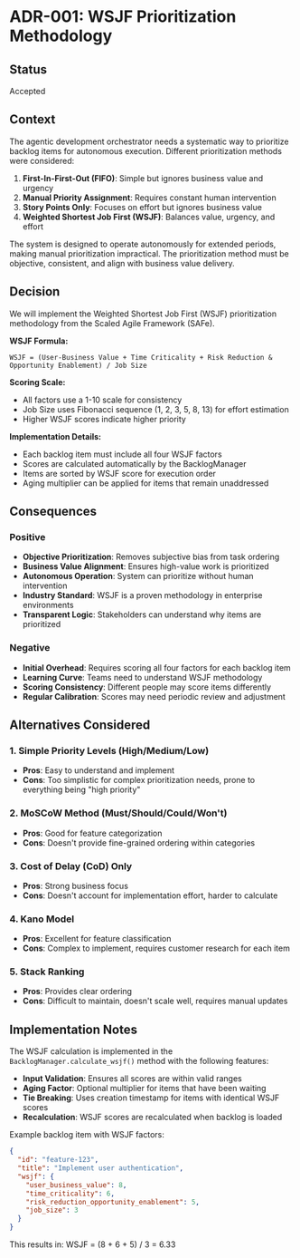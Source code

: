 # ADR-001: WSJF Prioritization Methodology

## Status
Accepted

## Context

The agentic development orchestrator needs a systematic way to prioritize backlog items for autonomous execution. Different prioritization methods were considered:

1. **First-In-First-Out (FIFO)**: Simple but ignores business value and urgency
2. **Manual Priority Assignment**: Requires constant human intervention
3. **Story Points Only**: Focuses on effort but ignores business value
4. **Weighted Shortest Job First (WSJF)**: Balances value, urgency, and effort

The system is designed to operate autonomously for extended periods, making manual prioritization impractical. The prioritization method must be objective, consistent, and align with business value delivery.

## Decision

We will implement the Weighted Shortest Job First (WSJF) prioritization methodology from the Scaled Agile Framework (SAFe).

**WSJF Formula:**
```
WSJF = (User-Business Value + Time Criticality + Risk Reduction & Opportunity Enablement) / Job Size
```

**Scoring Scale:**
- All factors use a 1-10 scale for consistency
- Job Size uses Fibonacci sequence (1, 2, 3, 5, 8, 13) for effort estimation
- Higher WSJF scores indicate higher priority

**Implementation Details:**
- Each backlog item must include all four WSJF factors
- Scores are calculated automatically by the BacklogManager
- Items are sorted by WSJF score for execution order
- Aging multiplier can be applied for items that remain unaddressed

## Consequences

### Positive
- **Objective Prioritization**: Removes subjective bias from task ordering
- **Business Value Alignment**: Ensures high-value work is prioritized
- **Autonomous Operation**: System can prioritize without human intervention
- **Industry Standard**: WSJF is a proven methodology in enterprise environments
- **Transparent Logic**: Stakeholders can understand why items are prioritized

### Negative
- **Initial Overhead**: Requires scoring all four factors for each backlog item
- **Learning Curve**: Teams need to understand WSJF methodology
- **Scoring Consistency**: Different people may score items differently
- **Regular Calibration**: Scores may need periodic review and adjustment

## Alternatives Considered

### 1. Simple Priority Levels (High/Medium/Low)
- **Pros**: Easy to understand and implement
- **Cons**: Too simplistic for complex prioritization needs, prone to everything being "high priority"

### 2. MoSCoW Method (Must/Should/Could/Won't)
- **Pros**: Good for feature categorization
- **Cons**: Doesn't provide fine-grained ordering within categories

### 3. Cost of Delay (CoD) Only
- **Pros**: Strong business focus
- **Cons**: Doesn't account for implementation effort, harder to calculate

### 4. Kano Model
- **Pros**: Excellent for feature classification
- **Cons**: Complex to implement, requires customer research for each item

### 5. Stack Ranking
- **Pros**: Provides clear ordering
- **Cons**: Difficult to maintain, doesn't scale well, requires manual updates

## Implementation Notes

The WSJF calculation is implemented in the `BacklogManager.calculate_wsjf()` method with the following features:

- **Input Validation**: Ensures all scores are within valid ranges
- **Aging Factor**: Optional multiplier for items that have been waiting
- **Tie Breaking**: Uses creation timestamp for items with identical WSJF scores
- **Recalculation**: WSJF scores are recalculated when backlog is loaded

Example backlog item with WSJF factors:
```json
{
  "id": "feature-123",
  "title": "Implement user authentication",
  "wsjf": {
    "user_business_value": 8,
    "time_criticality": 6,
    "risk_reduction_opportunity_enablement": 5,
    "job_size": 3
  }
}
```

This results in: WSJF = (8 + 6 + 5) / 3 = 6.33